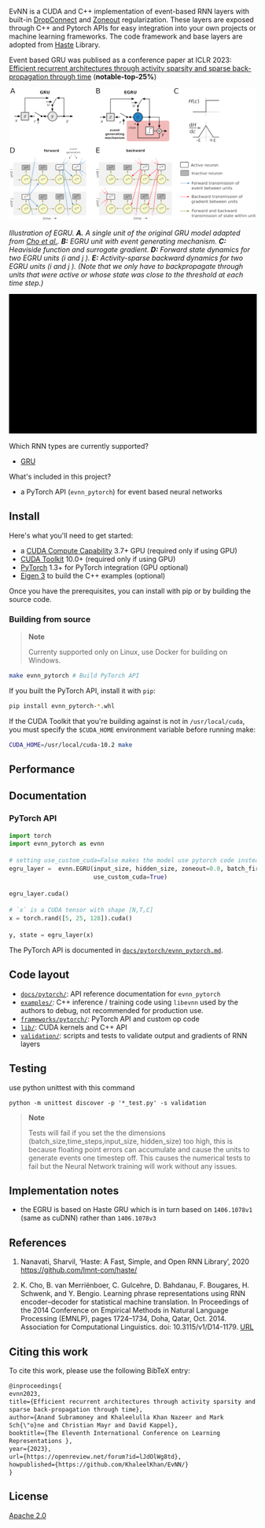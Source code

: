 EvNN is a CUDA and C++ implementation of event-based RNN layers with built-in [DropConnect](http://proceedings.mlr.press/v28/wan13.html) and [Zoneout](https://arxiv.org/abs/1606.01305) regularization. These layers are exposed through C++ and Pytorch APIs for easy integration into your own projects or machine learning frameworks. The code framework and base layers are adopted from [Haste](https://github.com/lmnt-com/haste/) Library.

Event based GRU was publised as a conference paper at ICLR 2023: [Efficient recurrent architectures through activity sparsity and sparse back-propagation through time](https://openreview.net/pdf?id=lJdOlWg8td) (**notable-top-25%**)

![EGRU illustration](./media/images/egru-overview.png)

*Illustration of EGRU. 
**A.** A single unit of the original GRU model adapted from [Cho et al.](#references). 
**B:** EGRU unit with event generating mechanism. 
**C:** Heaviside function and surrogate gradient.
**D:** Forward state dynamics for two EGRU units (*$i$ *and* $j$ *).
**E:** Activity-sparse backward dynamics for two EGRU units (*$i$ *and* $j$ *). 
(Note that we only have to backpropagate through units that were active or whose state was close to the threshold at each time step.)*

![EvNN Animation](./media/videos/anim/1080p60/EvNNPlot_ManimCE_v0.17.2.gif)

Which RNN types are currently supported?
- [GRU](https://en.wikipedia.org/wiki/Gated_recurrent_unit)

What's included in this project?
- a PyTorch API (`evnn_pytorch`) for event based neural networks


## Install
Here's what you'll need to get started:
- a [CUDA Compute Capability](https://developer.nvidia.com/cuda-gpus) 3.7+ GPU (required only if using GPU)
- [CUDA Toolkit](https://developer.nvidia.com/cuda-toolkit) 10.0+ (required only if using GPU)
- [PyTorch](https://pytorch.org) 1.3+ for PyTorch integration (GPU optional)
- [Eigen 3](http://eigen.tuxfamily.org/) to build the C++ examples (optional)

Once you have the prerequisites, you can install with pip or by building the source code.

<!-- ### Using pip
```
pip install evnn_pytorch
``` -->

### Building from source
> **Note**
> 
> Currenty supported only on Linux, use Docker for building on Windows.

```bash
make evnn_pytorch # Build PyTorch API
```

If you built the PyTorch API, install it with `pip`:
```bash
pip install evnn_pytorch-*.whl
```

If the CUDA Toolkit that you're building against is not in `/usr/local/cuda`, you must specify the
`$CUDA_HOME` environment variable before running make:
```bash
CUDA_HOME=/usr/local/cuda-10.2 make
```

## Performance


## Documentation

### PyTorch API
```python
import torch
import evnn_pytorch as evnn

# setting use_custom_cuda=False makes the model use pytorch code instead of EvNN extension
egru_layer =  evnn.EGRU(input_size, hidden_size, zoneout=0.0, batch_first=True,
                        use_custom_cuda=True)

egru_layer.cuda()

# `x` is a CUDA tensor with shape [N,T,C]
x = torch.rand([5, 25, 128]).cuda()

y, state = egru_layer(x)
```

The PyTorch API is documented in [`docs/pytorch/evnn_pytorch.md`](docs/pytorch/evnn_pytorch.md).

## Code layout
- [`docs/pytorch/`](docs/pytorch): API reference documentation for `evnn_pytorch`
- [`examples/`](examples): C++ inference / training code using `libevnn` used by the authors to debug, not recommended for production use.
- [`frameworks/pytorch/`](frameworks/pytorch): PyTorch API and custom op code
- [`lib/`](lib): CUDA kernels and C++ API
- [`validation/`](validation): scripts and tests to validate output and gradients of RNN layers

## Testing
use python unittest with this command

```
python -m unittest discover -p '*_test.py' -s validation
```
> **Note**
> 
> Tests will fail if you set the the dimensions (batch_size,time_steps,input_size,
hidden_size) too high, this is because floating point errors can accumulate and cause the units to generate events one timestep off. This causes the numerical tests to fail but the Neural Network training will work without any issues.

## Implementation notes
- the EGRU is based on Haste GRU which is in turn based on `1406.1078v1` (same as cuDNN) rather than `1406.1078v3`

## References
1. Nanavati, Sharvil, ‘Haste: A Fast, Simple, and Open RNN Library’, 2020 <https://github.com/lmnt-com/haste/>

1. K. Cho, B. van Merriënboer, C. Gulcehre, D. Bahdanau, F. Bougares, H. Schwenk, and Y. Bengio. Learning phrase representations using RNN encoder–decoder for statistical machine translation. In Proceedings of the 2014 Conference on Empirical Methods in Natural Language Processing (EMNLP), pages 1724–1734, Doha, Qatar, Oct. 2014. Association for Computational Linguistics. doi: 10.3115/v1/D14-1179. [URL](https://aclanthology.org/D14-1179)

<!-- if we have tables from the paper here, then add references -->

## Citing this work
To cite this work, please use the following BibTeX entry:
```
@inproceedings{
evnn2023,
title={Efficient recurrent architectures through activity sparsity and sparse back-propagation through time},
author={Anand Subramoney and Khaleelulla Khan Nazeer and Mark Sch{\"o}ne and Christian Mayr and David Kappel},
booktitle={The Eleventh International Conference on Learning Representations },
year={2023},
url={https://openreview.net/forum?id=lJdOlWg8td},
howpublished={https://github.com/KhaleelKhan/EvNN/}
}
```

## License
[Apache 2.0](LICENSE)
